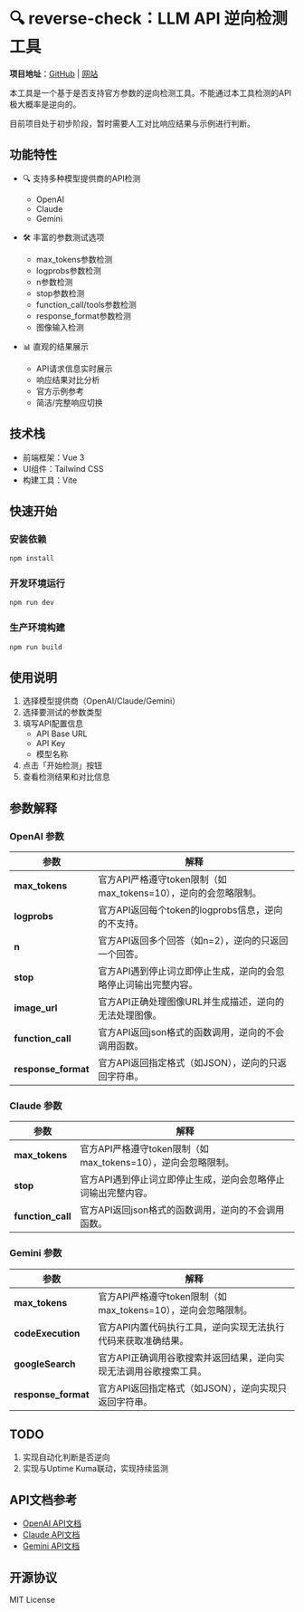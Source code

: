 # 🔍 reverse-check：LLM API 逆向检测工具

**项目地址**：[GitHub](https://github.com/star5o/reverse-check) | [网站](https://reverse-check.vercel.app/)

本工具是一个基于是否支持官方参数的逆向检测工具。不能通过本工具检测的API极大概率是逆向的。

目前项目处于初步阶段，暂时需要人工对比响应结果与示例进行判断。

## 功能特性

- 🔍 支持多种模型提供商的API检测
  - OpenAI
  - Claude
  - Gemini

- 🛠 丰富的参数测试选项
  - max_tokens参数检测
  - logprobs参数检测
  - n参数检测
  - stop参数检测
  - function_call/tools参数检测
  - response_format参数检测
  - 图像输入检测

- 📊 直观的结果展示
  - API请求信息实时展示
  - 响应结果对比分析
  - 官方示例参考
  - 简洁/完整响应切换

## 技术栈

- 前端框架：Vue 3
- UI组件：Tailwind CSS
- 构建工具：Vite

## 快速开始

### 安装依赖

```bash
npm install
```

### 开发环境运行

```bash
npm run dev
```

### 生产环境构建

```bash
npm run build
```

## 使用说明

1. 选择模型提供商（OpenAI/Claude/Gemini）
2. 选择要测试的参数类型
3. 填写API配置信息
   - API Base URL
   - API Key
   - 模型名称
4. 点击「开始检测」按钮
5. 查看检测结果和对比信息

## 参数解释

### OpenAI 参数

| **参数**         | **解释**                                                                 |
|------------------|--------------------------------------------------------------------------|
| **max_tokens**   | 官方API严格遵守token限制（如max_tokens=10），逆向的会忽略限制。     |
| **logprobs**     | 官方API返回每个token的logprobs信息，逆向的不支持。                     |
| **n**            | 官方API返回多个回答（如n=2），逆向的只返回一个回答。                   |
| **stop**         | 官方API遇到停止词立即停止生成，逆向的会忽略停止词输出完整内容。           |
| **image_url**    | 官方API正确处理图像URL并生成描述，逆向的无法处理图像。        |
| **function_call**| 官方API返回json格式的函数调用，逆向的不会调用函数。                    |
| **response_format**| 官方API返回指定格式（如JSON），逆向的只返回字符串。                    |

### Claude 参数

| **参数**         | **解释**                                                                 |
|------------------|--------------------------------------------------------------------------|
| **max_tokens**   | 官方API严格遵守token限制（如max_tokens=10），逆向会忽略限制。     |
| **stop**         | 官方API遇到停止词立即停止生成，逆向会忽略停止词输出完整内容。           |
| **function_call**| 官方API返回json格式的函数调用，逆向的不会调用函数。                    |

### Gemini 参数

| **参数**         | **解释**                                                                 |
|------------------|--------------------------------------------------------------------------|
| **max_tokens**   | 官方API严格遵守token限制（如max_tokens=10），逆向会忽略限制。     |
| **codeExecution**| 官方API内置代码执行工具，逆向实现无法执行代码来获取准确结果。        |
| **googleSearch** | 官方API正确调用谷歌搜索并返回结果，逆向实现无法调用谷歌搜索工具。           |
| **response_format**| 官方API返回指定格式（如JSON），逆向实现只返回字符串。                    |


## TODO

1. 实现自动化判断是否逆向
2. 实现与Uptime Kuma联动，实现持续监测

## API文档参考

- [OpenAI API文档](https://platform.openai.com/docs/api-reference/chat)
- [Claude API文档](https://docs.anthropic.com/en/api/messages)
- [Gemini API文档](https://ai.google.dev/gemini-api/docs?hl=zh-cn)

## 开源协议

MIT License